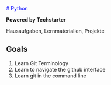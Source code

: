 <span style="color: blue"> # Python</span>

**Powered by Techstarter**

Hausaufgaben, Lernmaterialien, Projekte

## Goals
1. Learn Git Terminology
2. Learn to navigate the github interface
3. Learn git in the command line